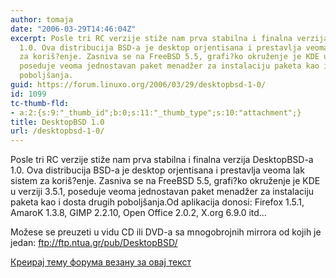 ```yaml
---
author: tomaja
date: "2006-03-29T14:46:04Z"
excerpt: Posle tri RC verzije stiže nam prva stabilna i finalna verzija DesktopBSD-a
  1.0. Ova distribucija BSD-a je desktop orjentisana i prestavlja veoma lak sistem
  za koriš?enje. Zasniva se na FreeBSD 5.5, grafi?ko okruženje je KDE u verziji 3.5.1,
  poseduje veoma jednostavan paket menadžer za instalaciju paketa kao i dosta drugih
  poboljšanja.
guid: https://forum.linuxo.org/2006/03/29/desktopbsd-1-0/
id: 1099
tc-thumb-fld:
- a:2:{s:9:"_thumb_id";b:0;s:11:"_thumb_type";s:10:"attachment";}
title: DesktopBSD 1.0
url: /desktopbsd-1-0/
---
```

Posle tri RC verzije stiže nam prva stabilna i finalna verzija DesktopBSD-a 1.0. Ova distribucija BSD-a je desktop orjentisana i prestavlja veoma lak sistem za koriš?enje. Zasniva se na FreeBSD 5.5, grafi?ko okruženje je KDE u verziji 3.5.1, poseduje veoma jednostavan paket menadžer za instalaciju paketa kao i dosta drugih poboljšanja.<!--break-->Od aplikacija donosi: Firefox 1.5.1, AmaroK 1.3.8, GIMP 2.2.10, Open Office 2.0.2, X.org 6.9.0 itd&#8230;

  
Možese se preuzeti u vidu CD ili DVD-a sa mnogobrojnih mirrora od kojih je jedan: <ftp://ftp.ntua.gr/pub/DesktopBSD/> 

[Креирај тему форума везану за овај текст](https://linuxo.org/nova-tema-na-forumu/?se_pid=1099)